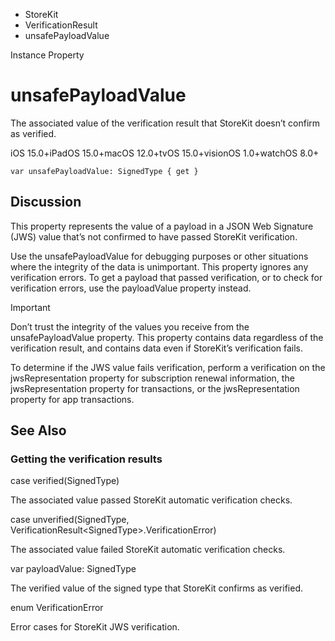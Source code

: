 

- StoreKit
- VerificationResult
-  unsafePayloadValue 

Instance Property

# unsafePayloadValue

The associated value of the verification result that StoreKit doesn’t confirm as verified.

iOS 15.0+iPadOS 15.0+macOS 12.0+tvOS 15.0+visionOS 1.0+watchOS 8.0+

``` source
var unsafePayloadValue: SignedType { get }
```

## Discussion

This property represents the value of a payload in a JSON Web Signature (JWS) value that’s not confirmed to have passed StoreKit verification.

Use the unsafePayloadValue for debugging purposes or other situations where the integrity of the data is unimportant. This property ignores any verification errors. To get a payload that passed verification, or to check for verification errors, use the payloadValue property instead.

Important

Don’t trust the integrity of the values you receive from the unsafePayloadValue property. This property contains data regardless of the verification result, and contains data even if StoreKit’s verification fails.

To determine if the JWS value fails verification, perform a verification on the jwsRepresentation property for subscription renewal information, the jwsRepresentation property for transactions, or the jwsRepresentation property for app transactions.

## See Also

### Getting the verification results

case verified(SignedType)

The associated value passed StoreKit automatic verification checks.

case unverified(SignedType, VerificationResult&lt;SignedType>.VerificationError)

The associated value failed StoreKit automatic verification checks.

var payloadValue: SignedType

The verified value of the signed type that StoreKit confirms as verified.

enum VerificationError

Error cases for StoreKit JWS verification.

